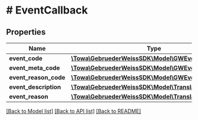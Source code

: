 # # EventCallback

## Properties

Name | Type | Description | Notes
------------ | ------------- | ------------- | -------------
**event_code** | [**\Towa\GebruederWeissSDK\Model\GWEventCode**](GWEventCode.md) |  | [optional]
**event_meta_code** | [**\Towa\GebruederWeissSDK\Model\GWEventMetaCode**](GWEventMetaCode.md) |  | [optional]
**event_reason_code** | [**\Towa\GebruederWeissSDK\Model\GWEventReasonCode**](GWEventReasonCode.md) |  | [optional]
**event_description** | [**\Towa\GebruederWeissSDK\Model\Translation**](Translation.md) |  | [optional]
**event_reason** | [**\Towa\GebruederWeissSDK\Model\Translation**](Translation.md) |  | [optional]

[[Back to Model list]](../../README.md#models) [[Back to API list]](../../README.md#endpoints) [[Back to README]](../../README.md)
